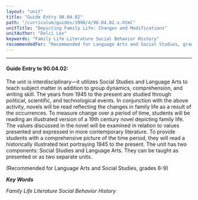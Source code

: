 ```yaml
---
layout: "unit"
title: "Guide Entry 90.04.02"
path: "/curriculum/guides/1990/4/90.04.02.x.html"
unitTitle: "Depicting Family Life: Changes and Modifications"
unitAuthor: "Delci Lev"
keywords: "Family Life Literature Social Behavior History"
recommendedFor: "Recommended for Language Arts and Social Studies, grades 6-9"
---
```

<body>
<hr/>
<h4>
Guide Entry to 90.04.02:
</h4>
The unit is interdisciplinary—it utilizes Social Studies and Language Arts to teach subject matter in addition to group dynamics, comprehension, and writing skill. The years from 1945 to the present are studied through political, scientific, and technological events. In conjunction with the above activity, novels will be read reflecting the changes in family life as a result of the occurrences. To measure change over a period of time, students will be reading an illustrated version of a 19th century novel depicting family life. The values discussed in the novel will be examined in relation to values presented and expressed in more contemporary literature. To provide students with a comprehensive picture of the time period, they will read a historically illustrated text portraying 1945 to the present. The unit has two components: Social Studies and Language Arts. They can be taught as presented or as two separate units.
<p>
(Recommended for Language Arts and Social Studies, grades 6-9)
</p>
<p>
<b>
<i>
Key Words
</i>
</b>
<br/>
</p>
<p>
<i>
Family Life Literature Social Behavior History
</i>
</p>
</body>